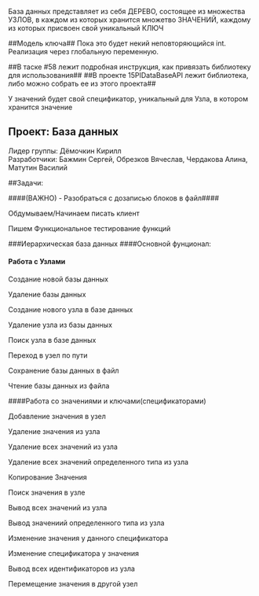 
База данных представляет из себя ДЕРЕВО, состоящее из множества УЗЛОВ, в каждом из которых хранится множетво ЗНАЧЕНИЙ, каждому из которых присвоен свой уникальный КЛЮЧ

##Модель ключа##
Пока это будет некий неповторяющийся int.
Реализация через глобальную переменную.

##В таске #58 лежит подробная инструкция, как привязать библиотеку для использования##
##В проекте 15PIDataBaseAPI лежит библиотека,  либо можно собрать ее из этого проекта##

У значений будет свой спецификатор, уникальный для Узла, в котором хранится значение

## Проект: База данных
Лидер группы: Дёмочкин Кирилл  
Разработчики: Бажмин Сергей, Обрезков Вячеслав, Чердакова Алина, Матутин Василий  

##Задачи:  

####(ВАЖНО) - Разобраться с дозаписью блоков в файл####

Обдумываем/Начинаем писать клиент

Пишем Функциональное тестирование функций
 
###Иерархическая база данных 
####Основной фунционал:  
#### Работа с Узлами

Создание новой базы данных  

Удаление базы данных  

Создание нового узла в базе данных  

Удаление узла из базы данных  

Поиск узла в базе данных  

Переход в узел по пути

Сохранение базы данных в файл

Чтение базы данных из файла

####Работа со значениями и ключами(спецификаторами)

Добавление значения в узел

Удаление значения из узла

Удаление всех значений из узла

Удаление всех значений определенного типа из узла

Копирование Значения

Поиск значения в узле

Вывод всех значений из узла

Вывод значениий определенного типа из узла

Изменение значения у данного спецификатора

Изменение спецификатора у значения

Вывод всех идентификаторов из узла

Перемещение значения в другой узел
